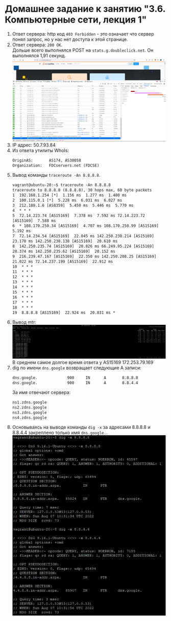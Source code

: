# Домашнее задание к занятию "3.6. Компьютерные сети, лекция 1"
1. Ответ сервера: http код ```403 Forbidden``` - это означает что сервер понял запрос, но у нас нет доступа к этой странице.
2. Ответ сервера: ```200 OK```.  
   Дольше всего выполнялся POST на ```stats.g.doubleclick.net```. Он выполнялся 1,91 секунд.  
   ![stackoverflow](./pictures/stackoverflow.PNG)
3. IP адрес: 50.7.93.84
4. Из ответа утилиты WhoIs:  
   ```
   OriginAS:       AS174, AS30058
   Organization:   FDCservers.net (FDCSE)
   ```
5. Вывод команды ```traceroute -An 8.8.8.8```.
    ```
    vagrant@ubuntu-20:~$ traceroute -An 8.8.8.8
    traceroute to 8.8.8.8 (8.8.8.8), 30 hops max, 60 byte packets
    1  192.168.1.254 [*]  1.156 ms  1.277 ms  1.480 ms
    2  100.115.0.1 [*]  5.228 ms  6.031 ms  6.027 ms
    3  212.188.1.6 [AS8359]  5.450 ms  5.446 ms  5.770 ms
    4  * * *
    5  72.14.223.74 [AS15169]  7.378 ms  7.592 ms 72.14.223.72 [AS15169]  7.588 ms
    6  * 108.170.250.34 [AS15169]  4.707 ms 108.170.250.99 [AS15169]  5.192 ms
    7  72.14.234.54 [AS15169]  22.045 ms 142.250.238.214 [AS15169]  23.170 ms 142.250.238.138 [AS15169]  20.610 ms
    8  142.250.235.74 [AS15169]  20.826 ms 66.249.95.224 [AS15169]  20.374 ms 142.250.235.62 [AS15169]  20.152 ms
    9  216.239.47.167 [AS15169]  22.350 ms 142.250.208.25 [AS15169]  21.022 ms 72.14.237.199 [AS15169]  22.912 ms
    10  * * *
    11  * * *
    12  * * *
    13  * * *
    14  * * *
    15  * * *
    16  * * *
    17  * * *
    18  * * *
    19  8.8.8.8 [AS15169]  22.924 ms  20.831 ms *
    ```
6. Вывод mtr:  
   ![mtr](./pictures/mtr.PNG)  
   В среднем самое долгое время ответа у AS15169 172.253.79.169
7. dig по имени ```dns.google``` возвращает следующие A записи:  
    ```
    dns.google.             900     IN      A       8.8.8.8
    dns.google.             900     IN      A       8.8.4.4
    ```
    За имя отвечают сервера:  
    ```
    ns1.zdns.google
    ns2.zdns.google
    ns3.zdns.google
    ns4.zdns.google
    ```
8. Основываясь на выводе команды ```dig -x``` за адресами 8.8.8.8 и 8.8.4.4 закреплено только имя ```dns.google.```.
   ![dig](./pictures/dig.PNG)